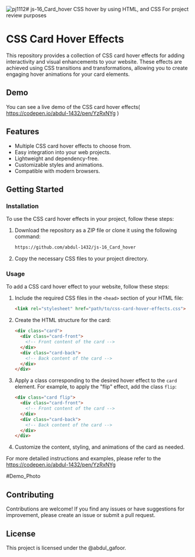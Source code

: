 ![pj1112](https://github.com/abdul-1432/js-16_Card_hover/assets/124916666/e15a9d09-cd80-4794-a50d-dfe64acdb89f)# js-16_Card_hover
CSS hover by using HTML, and CSS For project review purposes

# CSS Card Hover Effects

This repository provides a collection of CSS card hover effects for adding interactivity and visual enhancements to your website. These effects are achieved using CSS transitions and transformations, allowing you to create engaging hover animations for your card elements.

## Demo

You can see a live demo of the CSS card hover effects( https://codepen.io/abdul-1432/pen/YzRxNYg )

## Features

- Multiple CSS card hover effects to choose from.
- Easy integration into your web projects.
- Lightweight and dependency-free.
- Customizable styles and animations.
- Compatible with modern browsers.

## Getting Started

### Installation

To use the CSS card hover effects in your project, follow these steps:

1. Download the repository as a ZIP file or clone it using the following command:

   ```bash
   https://github.com/abdul-1432/js-16_Card_hover
   ```

2. Copy the necessary CSS files to your project directory.

### Usage

To add a CSS card hover effect to your website, follow these steps:

1. Include the required CSS files in the `<head>` section of your HTML file:

   ```HTML
   <link rel="stylesheet" href="path/to/css-card-hover-effects.css">
   ```

2. Create the HTML structure for the card:

   ```HTML
   <div class="card">
     <div class="card-front">
       <!-- Front content of the card -->
     </div>
     <div class="card-back">
       <!-- Back content of the card -->
     </div>
   </div>
   ```

3. Apply a class corresponding to the desired hover effect to the `card` element. For example, to apply the "flip" effect, add the class `flip`:

   ```HTML
   <div class="card flip">
     <div class="card-front">
       <!-- Front content of the card -->
     </div>
     <div class="card-back">
       <!-- Back content of the card -->
     </div>
   </div>
   ```

4. Customize the content, styling, and animations of the card as needed.

For more detailed instructions and examples, please refer to the https://codepen.io/abdul-1432/pen/YzRxNYg

#Demo_Photo



## Contributing

Contributions are welcome! If you find any issues or have suggestions for improvement, please create an issue or submit a pull request.

## License

This project is licensed under the @abdul_gafoor.
